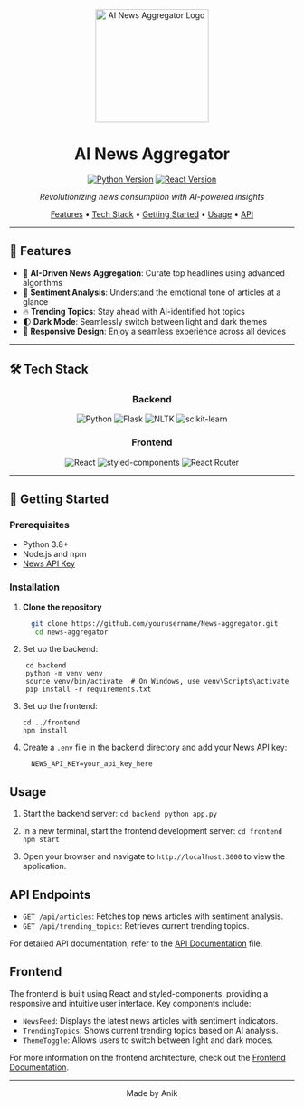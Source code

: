 <div align="center">
  <img src="https://github.com/user-attachments/assets/ae871cd3-4a18-452f-9434-6c9cf361ab79" alt="AI News Aggregator Logo" width="200"/>

  # AI News Aggregator

  [![Python Version](https://img.shields.io/badge/python-3.8%2B-blue)](https://www.python.org/downloads/)
  [![React Version](https://img.shields.io/badge/react-18.0%2B-61DAFB)](https://reactjs.org/)

  *Revolutionizing news consumption with AI-powered insights*

  [Features](#-features) • [Tech Stack](#-tech-stack) • [Getting Started](#-getting-started) • [Usage](#-usage) • [API](#-api) 
</div>

---

## 🌟 Features

- 📰 **AI-Driven News Aggregation**: Curate top headlines using advanced algorithms
- 🧠 **Sentiment Analysis**: Understand the emotional tone of articles at a glance
- 🔥 **Trending Topics**: Stay ahead with AI-identified hot topics
- 🌓 **Dark Mode**: Seamlessly switch between light and dark themes
- 📱 **Responsive Design**: Enjoy a seamless experience across all devices

---

## 🛠 Tech Stack

<div align="center">

### Backend
![Python](https://img.shields.io/badge/Python-3776AB?style=for-the-badge&logo=python&logoColor=white)
![Flask](https://img.shields.io/badge/Flask-000000?style=for-the-badge&logo=flask&logoColor=white)
![NLTK](https://img.shields.io/badge/NLTK-154F5B?style=for-the-badge&logo=python&logoColor=white)
![scikit-learn](https://img.shields.io/badge/scikit--learn-F7931E?style=for-the-badge&logo=scikit-learn&logoColor=white)

### Frontend
![React](https://img.shields.io/badge/React-20232A?style=for-the-badge&logo=react&logoColor=61DAFB)
![styled-components](https://img.shields.io/badge/styled--components-DB7093?style=for-the-badge&logo=styled-components&logoColor=white)
![React Router](https://img.shields.io/badge/React_Router-CA4245?style=for-the-badge&logo=react-router&logoColor=white)

</div>

---

## 🚀 Getting Started

### Prerequisites

- Python 3.8+
- Node.js and npm
- [News API Key](https://newsapi.org/)

### Installation

1. **Clone the repository**
   ```bash
     git clone https://github.com/yourusername/News-aggregator.git
      cd news-aggregator
   ```

2. Set up the backend:
```
    cd backend
    python -m venv venv
    source venv/bin/activate  # On Windows, use venv\Scripts\activate
    pip install -r requirements.txt
```

3. Set up the frontend:
   ```
   cd ../frontend
   npm install
   ```

4. Create a `.env` file in the backend directory and add your News API key:
   ```
     NEWS_API_KEY=your_api_key_here
   ```

## Usage

1. Start the backend server:
   `cd backend
    python app.py`

2. In a new terminal, start the frontend development server:
   `cd frontend
    npm start`

3. Open your browser and navigate to `http://localhost:3000` to view the application.

## API Endpoints

- `GET /api/articles`: Fetches top news articles with sentiment analysis.
- `GET /api/trending_topics`: Retrieves current trending topics.

For detailed API documentation, refer to the [API Documentation](docs/api.md) file.

## Frontend

The frontend is built using React and styled-components, providing a responsive and intuitive user interface. Key components include:

- `NewsFeed`: Displays the latest news articles with sentiment indicators.
- `TrendingTopics`: Shows current trending topics based on AI analysis.
- `ThemeToggle`: Allows users to switch between light and dark modes.

For more information on the frontend architecture, check out the [Frontend Documentation](docs/frontend.md).

---
<div align="center">
  Made by Anik
</div>

